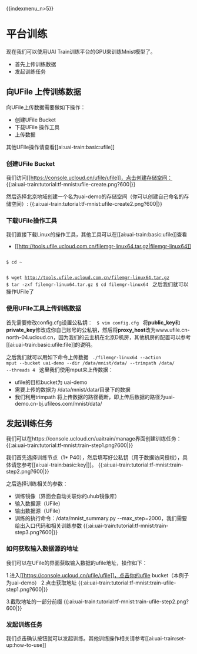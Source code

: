 {{indexmenu_n>5}}

# 平台训练
现在我们可以使用UAI Train训练平台的GPU来训练Mnist模型了。

  * 首先上传训练数据
  * 发起训练任务

## 向UFile 上传训练数据
向UFile上传数据需要做如下操作：

  * 创建UFile Bucket
  * 下载UFile 操作工具
  * 上传数据

其他UFIle操作请查看[[ai:uai-train:basic:ufile]]

### 创建UFile Bucket
我们访问[[https://console.ucloud.cn/ufile/ufile]]，点击创建存储空间：
{{:ai:uai-train:tutorial:tf-mnist:ufile-create.png?600|}}

然后选择北京地域创建一个名为uai-demo的存储空间（你可以创建自己命名的存储空间）: 
{{:ai:uai-train:tutorial:tf-mnist:ufile-create2.png?600|}}

### 下载UFile操作工具
我们直接下载Linux的操作工具，其他工具可以在[[ai:uai-train:basic:ufile]]查看

  *  [[http://tools.ufile.ucloud.com.cn/filemgr-linux64.tar.gz|filemgr-linux64]]

<code>
$ cd ~

$ wget http://tools.ufile.ucloud.com.cn/filemgr-linux64.tar.gz
$ tar -zxf filemgr-linux64.tar.gz
$ cd filemgr-linux64
</code>
之后我们就可以操作UFile了

### 使用UFile工具上传训练数据
首先需要修改config.cfg设置公私钥：
<code>
$ vim config.cfg
</code>
将**public\_key**和**private\_key**修改成你自己账号的公私钥，然后将**proxy\_host**改为www.ufile.cn-north-04.ucloud.cn，因为我们的云主机在北京D机房，其他机房的配置可以参考[[ai:uai-train:basic:ufile:file]]的说明。

之后我们就可以用如下命令上传数据
<code>
./filemgr-linux64 --action mput --bucket uai-demo --dir /data/mnist/data/  --trimpath /data/ --threads 4
</code>
这里我们使用mput来上传数据：
  * ufile的目标bucket为 uai-demo
  * 需要上传的数据为 /data/mnist/data/目录下的数据
  * 我们利用trimpath 将上传数据的路径截断，即上传后数据的路径为uai-demo.cn-bj.ufileos.com/mnist/data/

## 发起训练任务
我们可以在https://console.ucloud.cn/uaitrain/manage界面创建训练任务：
{{:ai:uai-train:tutorial:tf-mnist:train-step1.png?600|}}

我们首先选择训练节点（1* P40），然后填写好公私钥（用于数据访问授权），具体请您参考[[ai:uai-train:basic:key|]]。
{{:ai:uai-train:tutorial:tf-mnist:train-step2.png?600|}}

之后选择训练相关的参数：
  * 训练镜像（界面会自动关联你的uhub镜像库）
  * 输入数据源（UFile）
  * 输出数据源（UFile）
  * 训练的执行命令：/data/mnist\_summary.py \-\-max\_step=2000，我们需要给出入口代码和相关训练参数
{{:ai:uai-train:tutorial:tf-mnist:train-step3.png?600|}}

### 如何获取输入数据源的地址
我们可以在UFile的界面获取输入数据的ufile地址，操作如下：

1.进入[[https://console.ucloud.cn/ufile/ufile]]，点击你的ufile bucket（本例子为uai-demo）
2.点击获取地址 
{{:ai:uai-train:tutorial:tf-mnist:train-ufile-step1.png?600|}}

3.截取地址的一部分前缀 
{{:ai:uai-train:tutorial:tf-mnist:train-ufile-step2.png?600|}}

### 发起训练任务
我们点击确认按钮就可以发起训练。其他训练操作相关请参考[[ai:uai-train:set-up:how-to-use]]

